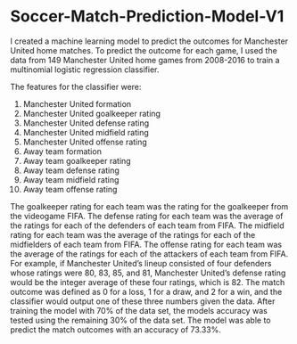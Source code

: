 # Soccer-Match-Prediction-Model-V1

I created a machine learning model to predict the outcomes for Manchester United home matches. To predict the outcome for each game, I used the data from 149 Manchester United home games from 2008-2016 to train a multinomial logistic regression classifier.

The features for the classifier were: 
 1. Manchester United formation
 2. Manchester United goalkeeper rating
 3. Manchester United defense rating
 4. Manchester United midfield rating
 5. Manchester United offense rating
 6. Away team formation
 7. Away team goalkeeper rating
 8. Away team defense rating
 9. Away team midfield rating
 10. Away team offense rating
 
The goalkeeper rating for each team was the rating for the goalkeeper from the videogame FIFA. The defense rating for each team was the average of the ratings for each of the defenders of each team from FIFA. The midfield rating for each team was the average of the ratings for each of the midfielders of each team from FIFA. The offense rating for each team was the average of the ratings for each of the attackers of each team from FIFA. For example, if Manchester United’s lineup consisted of four defenders whose ratings were 80, 83, 85, and 81, Manchester United’s defense rating would be the integer average of these four ratings, which is 82. The match outcome was defined as 0 for a loss, 1 for a draw, and 2 for a win, and the classifier would output one of these three numbers given the data. After training the model with 70% of the data set, the models accuracy was tested using the remaining 30% of the data set. The model was able to predict the match outcomes with an accuracy of 73.33%. 
